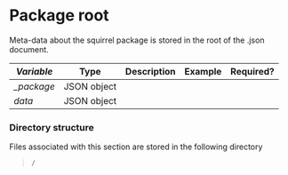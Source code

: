 # Package root

Meta-data about the squirrel package is stored in the root of the .json document.

| _**Variable**_ | **Type**    | **Description** | **Example** | **Required?** |
| -------------- | ----------- | --------------- | ----------- | ------------- |
| _\_package_    | JSON object |                 |             |               |
| _data_         | JSON object |                 |             |               |

### Directory structure

Files associated with this section are stored in the following directory

> `/`
